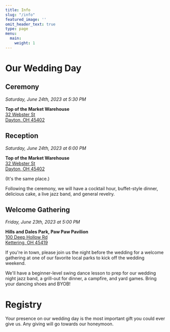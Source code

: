 ```yaml
---
title: Info
slug: "/info"
featured_image: ''
omit_header_text: true
type: page
menu:
  main:
    weight: 1
---
```


<div class="tl">

# Our Wedding Day

## Ceremony

*Saturday, June 24th, 2023 at 5:30 PM*

**Top of the Market Warehouse**<br/>[32 Webster St<br/>Dayton, OH 45402](http://maps.apple.com/?address=32+Webster+St,Dayton,OH+45402)

## Reception

*Saturday, June 24th, 2023 at 6:00 PM*

**Top of the Market Warehouse**<br/>[32 Webster St<br/>Dayton, OH 45402](http://maps.apple.com/?address=32+Webster+St,Dayton,OH+45402)

(It's the same place.)

Following the ceremony, we will have a cocktail hour, buffet-style dinner, delicious cake, a live jazz band, and general revelry.

## Welcome Gathering

*Friday, June 23th, 2023 at 5:00 PM*

**Hills and Dales Park, Paw Paw Pavilion**<br/>[100 Deep Hollow Rd<br/>Kettering, OH 45419](http://maps.apple.com/?address=100+Deep+Hollow+Rd,Kettering,OH+45419)

If you're in town, please join us the night before the wedding for a welcome gathering at one of our favorite local parks to kick off the wedding weekend. 

We'll have a beginner-level swing dance lesson to prep for our wedding night jazz band, a grill-out for dinner, a campfire, and yard games. Bring your dancing shoes and BYOB!

# Registry

Your presence on our wedding day is the most important gift you could ever give us. Any giving will go towards our honeymoon.

</div>
